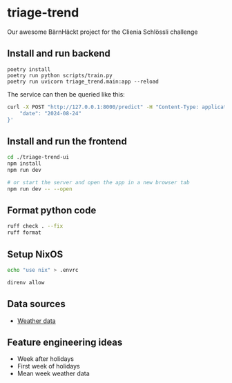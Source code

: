 # triage-trend

Our awesome BärnHäckt project for the Clienia Schlössli challenge

## Install and run backend

```
poetry install
poetry run python scripts/train.py
poetry run uvicorn triage_trend.main:app --reload
```

The service can then be queried like this:

```bash
curl -X POST "http://127.0.0.1:8000/predict" -H "Content-Type: application/json" -d '{
    "date": "2024-08-24"
}'
```

## Install and run the frontend

```bash
cd ./triage-trend-ui
npm install
npm run dev

# or start the server and open the app in a new browser tab
npm run dev -- --open
```

## Format python code

```bash
ruff check . --fix
ruff format
```

## Setup NixOS

```bash
echo "use nix" > .envrc

direnv allow
```

## Data sources

- [Weather data](https://data.stadt-zuerich.ch/dataset/ugz_meteodaten_tagesmittelwerte)

## Feature engineering ideas

- Week after holidays
- First week of holidays
- Mean week weather data

```

```

